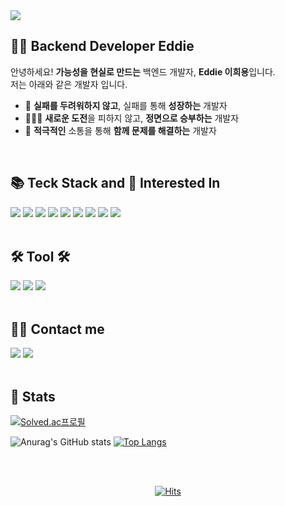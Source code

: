 <img src="https://capsule-render.vercel.app/api?type=venom&height=300&color=C9E9D2&text=Backend%20Dev%20Eddie&textBg=false&fontColor=789DBC&fontSize=40&fontAlignY=45&animation=fadeIn&desc=Heeyong%20Lee&descAlignY=63&descSize=30&fontAlign=47&descAlign=56"/>

<div align="left">
  
## 👨‍💻 Backend Developer Eddie

<p>
안녕하세요! <strong>가능성을 현실로 만드는</strong> 백엔드 개발자, <strong>Eddie 이희용</strong>입니다.<br>
저는 아래와 같은 개발자 입니다.
</p>

- 🚀   **실패를 두려워하지 않고**, 실패를 통해 **성장하는** 개발자
- 🏃‍♂️‍➡️   **새로운 도전**을 피하지 않고, **정면으로 승부하는** 개발자
- 💌   **적극적인** 소통을 통해 **함께 문제를 해결하는** 개발자
  
<br>
</div>

<div align="left">
  
  ## 📚 Teck Stack  and  🧐 Interested In

  <img src="https://img.shields.io/badge/Java-ED8B00?style=for-the-badge&logo=openjdk&logoColor=white"/>
  <img src="https://img.shields.io/badge/Spring-6DB33F?style=for-the-badge&logo=spring&logoColor=white"/>
  <img src="https://img.shields.io/badge/Spring Boot-6DB33F?style=for-the-badge&logo=springboot&logoColor=white">
  <img src="https://img.shields.io/badge/Thymeleaf-005F0F?style=for-the-badge&logo=Thymeleaf&logoColor=white">
  <img src="https://img.shields.io/badge/Hibernate-59666C?style=for-the-badge&logo=Hibernate&logoColor=white">
  <img src="https://img.shields.io/badge/jQuery-0769AD?style=for-the-badge&logo=jquery&logoColor=white"/>
  <img src="https://img.shields.io/badge/MySQL-00000F?style=for-the-badge&logo=mysql&logoColor=white"/>
  <img src="https://img.shields.io/badge/AMAZON AWS-%23E4405F?style=for-the-badge&logo=amazonwebservices&logoColor=%23FFFFFF&labelColor=%23232F3E&color=%23232F3E"/>
  <img src="https://img.shields.io/badge/docker-%230db7ed.svg?style=for-the-badge&logo=docker&logoColor=white"> 
  <br><br>

  ## 🛠️ Tool 🛠️
  <img src="https://img.shields.io/badge/Apple-MacBook_M3_Pro_16-999999?style=for-the-badge&logo=apple&logoColor=white"/>
  <img src="https://img.shields.io/badge/IntelliJ_IDEA-000000.svg?style=for-the-badge&logo=intellij-idea&logoColor=white&color=212121"/>
  <img src="https://img.shields.io/badge/Notion-%23000000.svg?style=for-the-badge&logo=notion&logoColor=white&color=212121"/>
  <br><br>
  
  ## 🧑‍💻 Contact me
  <a href="https://instagram.com/2._.hyong" target="_blank"><img src="https://img.shields.io/badge/2.__.hyong-E4405F?style=for-the-badge&logo=instagram&logoColor=white"/></a>
  <a href="mailto:devleehy@gmail.com"><img src="https://img.shields.io/badge/devleehy@gmail.com-D14836?style=for-the-badge&logo=gmail&logoColor=white&link=mailto:devleehy@gmail.com)]"/></a>
  <br><br>
</div>


<div align="left">
  
  ## 🏅 Stats
  [![Solved.ac프로필](http://mazassumnida.wtf/api/v2/generate_badge?boj=devleehy)](https://solved.ac/devleehy)
  
  ![Anurag's GitHub stats](https://github-readme-stats.vercel.app/api?username=eddie-backdev&show_icons=true&theme=radical)
  [![Top Langs](https://github-readme-stats.vercel.app/api/top-langs/?username=eddie-backdev&langs_count=10&layout=compact&theme=radical)](https://github.com/eddie-backdev)
</div>

<div align="center">
  <br><br>
  
[![Hits](https://hits.sh/github.com/eddie-backdev.svg?view=today-total&color=9f9f9f)](https://hits.sh/github.com/eddie-backdev/)

  <!-- 방문자수 카운터
  <a href="https://hits.seeyoufarm.com"><img src="https://hits.seeyoufarm.com/api/count/incr/badge.svg?url=https%3A%2F%2Fgithub.com%2Feddie-backdev&count_bg=%23000000&title_bg=%23555555&icon=github.svg&icon_color=%23E7E7E7&title=hits&edge_flat=false"/></a>

   <a href="https://hits.seeyoufarm.com"> <img src="https://hits.seeyoufarm.com/api/count/incr/badge.svg?url=https%3A%2F%2Fgithub.com%2Feddie-backdev%2F&count_bg=%23000000&title_bg=%23000000&icon=github.svg&icon_color=%23FFFFFF&title=GitHub&edge_flat=false"/></a>
-->
</div>
